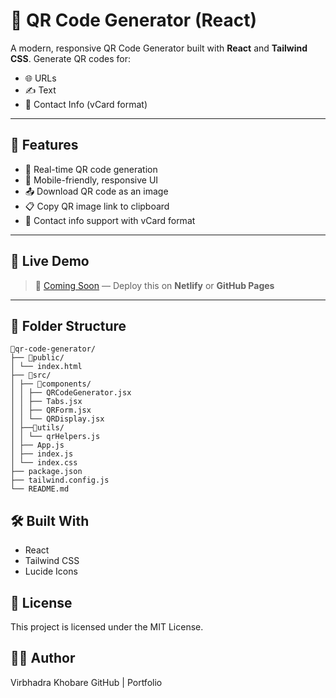 # 🔳 QR Code Generator (React)

A modern, responsive QR Code Generator built with **React** and **Tailwind CSS**. Generate QR codes for:
- 🌐 URLs
- ✍️ Text
- 👤 Contact Info (vCard format)

---

## 🚀 Features

- 🔄 Real-time QR code generation
- 📱 Mobile-friendly, responsive UI
- 📤 Download QR code as an image
- 📋 Copy QR image link to clipboard
- 👥 Contact info support with vCard format

---

## 📸 Live Demo

> 🔗 [Coming Soon](#) — Deploy this on **Netlify** or **GitHub Pages**

---

## 📂 Folder Structure

```
📂qr-code-generator/
├── 📂public/
│ └── index.html
├── 📂src/
│ ├── 📂components/
│ │ ├── QRCodeGenerator.jsx
│ │ ├── Tabs.jsx
│ │ ├── QRForm.jsx
│ │ └── QRDisplay.jsx
│ ├──📂utils/
│ │ └── qrHelpers.js
│ ├── App.js
│ ├── index.js
│ └── index.css
├── package.json
├── tailwind.config.js
└── README.md
```

## 🛠 Built With

- React
- Tailwind CSS
- Lucide Icons
  


## 📜 License
This project is licensed under the MIT License.

## 👨‍💻 Author
Virbhadra Khobare
GitHub | Portfolio